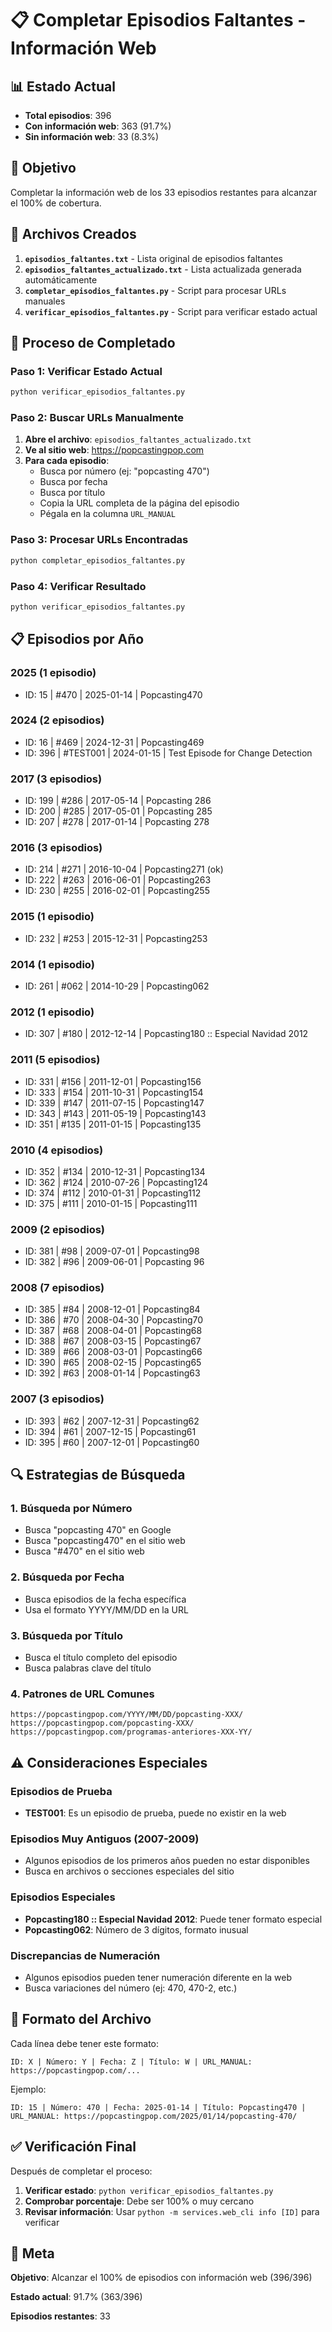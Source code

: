 # 📋 Completar Episodios Faltantes - Información Web

## 📊 Estado Actual

- **Total episodios**: 396
- **Con información web**: 363 (91.7%)
- **Sin información web**: 33 (8.3%)

## 🎯 Objetivo

Completar la información web de los 33 episodios restantes para alcanzar el 100% de cobertura.

## 📁 Archivos Creados

1. **`episodios_faltantes.txt`** - Lista original de episodios faltantes
2. **`episodios_faltantes_actualizado.txt`** - Lista actualizada generada automáticamente
3. **`completar_episodios_faltantes.py`** - Script para procesar URLs manuales
4. **`verificar_episodios_faltantes.py`** - Script para verificar estado actual

## 🔄 Proceso de Completado

### Paso 1: Verificar Estado Actual
```bash
python verificar_episodios_faltantes.py
```

### Paso 2: Buscar URLs Manualmente

1. **Abre el archivo**: `episodios_faltantes_actualizado.txt`
2. **Ve al sitio web**: https://popcastingpop.com
3. **Para cada episodio**:
   - Busca por número (ej: "popcasting 470")
   - Busca por fecha
   - Busca por título
   - Copia la URL completa de la página del episodio
   - Pégala en la columna `URL_MANUAL`

### Paso 3: Procesar URLs Encontradas
```bash
python completar_episodios_faltantes.py
```

### Paso 4: Verificar Resultado
```bash
python verificar_episodios_faltantes.py
```

## 📋 Episodios por Año

### 2025 (1 episodio)
- ID: 15 | #470 | 2025-01-14 | Popcasting470

### 2024 (2 episodios)
- ID: 16 | #469 | 2024-12-31 | Popcasting469
- ID: 396 | #TEST001 | 2024-01-15 | Test Episode for Change Detection

### 2017 (3 episodios)
- ID: 199 | #286 | 2017-05-14 | Popcasting 286
- ID: 200 | #285 | 2017-05-01 | Popcasting 285
- ID: 207 | #278 | 2017-01-14 | Popcasting 278

### 2016 (3 episodios)
- ID: 214 | #271 | 2016-10-04 | Popcasting271 (ok)
- ID: 222 | #263 | 2016-06-01 | Popcasting263
- ID: 230 | #255 | 2016-02-01 | Popcasting255

### 2015 (1 episodio)
- ID: 232 | #253 | 2015-12-31 | Popcasting253

### 2014 (1 episodio)
- ID: 261 | #062 | 2014-10-29 | Popcasting062

### 2012 (1 episodio)
- ID: 307 | #180 | 2012-12-14 | Popcasting180 :: Especial Navidad 2012

### 2011 (5 episodios)
- ID: 331 | #156 | 2011-12-01 | Popcasting156
- ID: 333 | #154 | 2011-10-31 | Popcasting154
- ID: 339 | #147 | 2011-07-15 | Popcasting147
- ID: 343 | #143 | 2011-05-19 | Popcasting143
- ID: 351 | #135 | 2011-01-15 | Popcasting135

### 2010 (4 episodios)
- ID: 352 | #134 | 2010-12-31 | Popcasting134
- ID: 362 | #124 | 2010-07-26 | Popcasting124
- ID: 374 | #112 | 2010-01-31 | Popcasting112
- ID: 375 | #111 | 2010-01-15 | Popcasting111

### 2009 (2 episodios)
- ID: 381 | #98 | 2009-07-01 | Popcasting98
- ID: 382 | #96 | 2009-06-01 | Popcasting 96

### 2008 (7 episodios)
- ID: 385 | #84 | 2008-12-01 | Popcasting84
- ID: 386 | #70 | 2008-04-30 | Popcasting70
- ID: 387 | #68 | 2008-04-01 | Popcasting68
- ID: 388 | #67 | 2008-03-15 | Popcasting67
- ID: 389 | #66 | 2008-03-01 | Popcasting66
- ID: 390 | #65 | 2008-02-15 | Popcasting65
- ID: 392 | #63 | 2008-01-14 | Popcasting63

### 2007 (3 episodios)
- ID: 393 | #62 | 2007-12-31 | Popcasting62
- ID: 394 | #61 | 2007-12-15 | Popcasting61
- ID: 395 | #60 | 2007-12-01 | Popcasting60

## 🔍 Estrategias de Búsqueda

### 1. Búsqueda por Número
- Busca "popcasting 470" en Google
- Busca "popcasting470" en el sitio web
- Busca "#470" en el sitio web

### 2. Búsqueda por Fecha
- Busca episodios de la fecha específica
- Usa el formato YYYY/MM/DD en la URL

### 3. Búsqueda por Título
- Busca el título completo del episodio
- Busca palabras clave del título

### 4. Patrones de URL Comunes
```
https://popcastingpop.com/YYYY/MM/DD/popcasting-XXX/
https://popcastingpop.com/popcasting-XXX/
https://popcastingpop.com/programas-anteriores-XXX-YY/
```

## ⚠️ Consideraciones Especiales

### Episodios de Prueba
- **TEST001**: Es un episodio de prueba, puede no existir en la web

### Episodios Muy Antiguos (2007-2009)
- Algunos episodios de los primeros años pueden no estar disponibles
- Busca en archivos o secciones especiales del sitio

### Episodios Especiales
- **Popcasting180 :: Especial Navidad 2012**: Puede tener formato especial
- **Popcasting062**: Número de 3 dígitos, formato inusual

### Discrepancias de Numeración
- Algunos episodios pueden tener numeración diferente en la web
- Busca variaciones del número (ej: 470, 470-2, etc.)

## 📝 Formato del Archivo

Cada línea debe tener este formato:
```
ID: X | Número: Y | Fecha: Z | Título: W | URL_MANUAL: https://popcastingpop.com/...
```

Ejemplo:
```
ID: 15 | Número: 470 | Fecha: 2025-01-14 | Título: Popcasting470 | URL_MANUAL: https://popcastingpop.com/2025/01/14/popcasting-470/
```

## ✅ Verificación Final

Después de completar el proceso:

1. **Verificar estado**: `python verificar_episodios_faltantes.py`
2. **Comprobar porcentaje**: Debe ser 100% o muy cercano
3. **Revisar información**: Usar `python -m services.web_cli info [ID]` para verificar

## 🎯 Meta

**Objetivo**: Alcanzar el 100% de episodios con información web (396/396)

**Estado actual**: 91.7% (363/396)

**Episodios restantes**: 33 